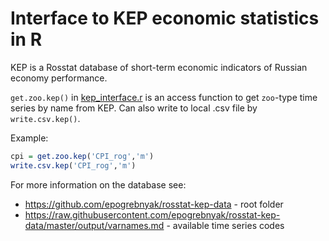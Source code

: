 # Interface to KEP economic statistics in R

KEP is a Rosstat database of short-term economic indicators of Russian economy performance.

```get.zoo.kep()``` in [kep_interface.r](kep_interface.r) is an access function to get ```zoo```-type time series by name from KEP. Can also write to local .csv file by ```write.csv.kep()```.

Example:

```R
cpi = get.zoo.kep('CPI_rog','m')
write.csv.kep('CPI_rog','m')
```

For more information on the database see:
 - <https://github.com/epogrebnyak/rosstat-kep-data> - root folder
 - <https://raw.githubusercontent.com/epogrebnyak/rosstat-kep-data/master/output/varnames.md> - available time series codes
